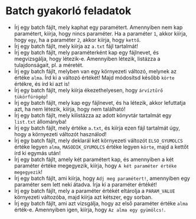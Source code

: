 # Batch gyakorló feladatok

* Írj egy batch fájlt, mely kaphat egy paramétert. Amennyiben nem kap paramétert, kiírja, 
  hogy nincs paraméter. Ha a paraméter `1`, akkor kiírja, hogy `egy`,
  ha a paraméter `2`, akkor kiírja, hogy `kettő`.
* Írj egy batch fájlt, mely kiírja az `a.txt` fájl tartalmát!
* Írj egy batch fájlt, mely paraméterként kap egy fájlnevet, és megvizsgálja, hogy
  létezik-e. Amennyiben létezik, listázza a tulajdonságait, pl. a méretét.
* Írj egy batch fájlt, melyben van egy környezeti változó, melynek az értéke `alma`. 
  Írd ki a változó értékét! Majd módosítsd később `körte` értékre, és írd ki 
  azt is!
* Írj egy batch fájlt, mely kiírja ékezethelyesen, hogy `árvíztűrő tükörfúrógép`!
* Írj egy batch fájlt, mely kap egy fájlnevet, és ha létezik, akkor lefuttatja azt,
  ha nem létezik, kiírja, hogy nem található!
* Írj egy batch fájlt, mely kilistázza az adott könyvtár tartalmát egy `list.txt`
  állományba!
* Írj egy batch fájlt, mely értéke `a.txt`, és kiírja ezen fájl tartalmát úgy, hogy
  a környezeti változót használod!
* Írj egy batch fájlt, mely deklarál két környezeti változót `ELSO_GYUMOLCS` értéke
  legyen `alma`, `MASODIK_GYUMOLCS` értéke legyen `körte`, majd a kettőt írd ki
  egymás után!
* Írj egy batch fájlt, amely két paramétert kap, és amennyiben a két paraméter
  értéke megegyezik, kiírja, hogy `A két paraméter értéke megegyezik`!
* Írj egy batch fájlt, ami kiírja, hogy `Adj meg paramétert!`, amennyiben egy
  paraméter sem lett neki átadva. Írja ki a paraméter értékét!
* Írj egy batch fájlt, mely a paraméter értékét eltárolja a `PARAM_VALUE` környezeti
  változóba, majd kiírja azt kétszer, egy sorban.
* Írj egy batch fájlt, ami azt vizsgálja, hogy az első paraméter értéke `alma` érték-e.
  Amennyiben igen, kiírja, hogy `Az alma egy gyümölcs!`.